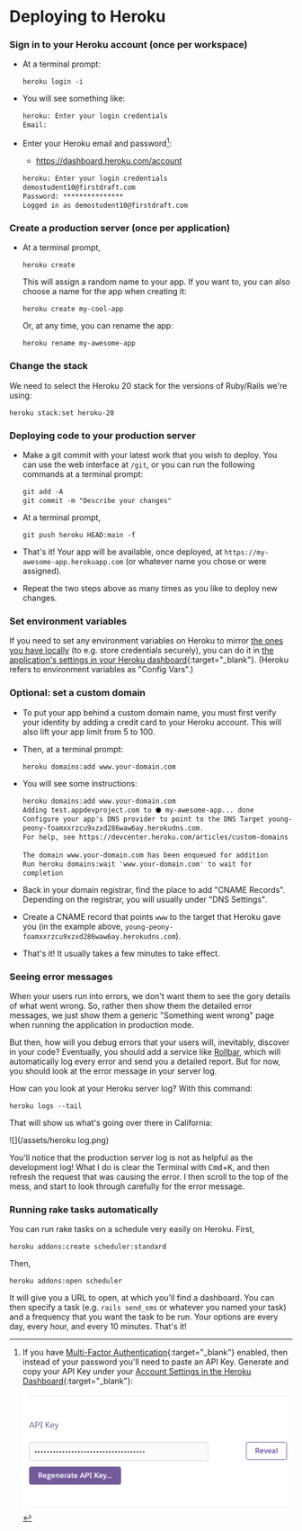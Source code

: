 # Deploying to Heroku

### Sign in to your Heroku account (once per workspace)

 - At a terminal prompt:

    ```
    heroku login -i
    ```
 - You will see something like:

    ```
    heroku: Enter your login credentials
    Email:
    ```

 - Enter your Heroku email and password[^mfa]:
    - https://dashboard.heroku.com/account

    ```
    heroku: Enter your login credentials
    demostudent10@firstdraft.com
    Password: ***************
    Logged in as demostudent10@firstdraft.com
    ```

[^mfa]: If you have [Multi-Factor Authentication](https://devcenter.heroku.com/articles/multi-factor-authentication){:target="_blank"} enabled, then instead of your password you'll need to paste an API Key. Generate and copy your API Key under your [Account Settings in the Heroku Dashboard](https://dashboard.heroku.com/account){:target="_blank"}:

    ![](/assets/heroku-api-key.png)

### Create a production server (once per application)

 - At a terminal prompt,

    ```
    heroku create
    ```

    This will assign a random name to your app. If you want to, you can also choose a name for the app when creating it:

    ```
    heroku create my-cool-app
    ```

    Or, at any time, you can rename the app:

    ```
    heroku rename my-awesome-app
    ```

### Change the stack

We need to select the Heroku 20 stack for the versions of Ruby/Rails we're using:

```
heroku stack:set heroku-20
```

### Deploying code to your production server

 - Make a git commit with your latest work that you wish to deploy. You can use the web interface at `/git`, or you can run the following commands at a terminal prompt:

    ```
    git add -A
    git commit -m "Describe your changes"
    ```
 - At a terminal prompt,

    ```
    git push heroku HEAD:main -f
    ```
 - That's it! Your app will be available, once deployed, at `https://my-awesome-app.herokuapp.com` (or whatever name you chose or were assigned).
 - Repeat the two steps above as many times as you like to deploy new changes.

### Set environment variables

If you need to set any environment variables on Heroku to mirror [the ones you have locally](https://chapters.firstdraft.com/chapters/792) (to e.g. store credentials securely), you can do it in [the application's settings in your Heroku dashboard](https://devcenter.heroku.com/articles/config-vars#using-the-heroku-dashboard){:target="_blank"}. (Heroku refers to environment variables as "Config Vars".)

### Optional: set a custom domain

 - To put your app behind a custom domain name, you must first verify your identity by adding a credit card to your Heroku account. This will also lift your app limit from 5 to 100.
 - Then, at a terminal prompt:

    ```
    heroku domains:add www.your-domain.com
    ```
   
 - You will see some instructions:

    ```
    heroku domains:add www.your-domain.com
    Adding test.appdevproject.com to ⬢ my-awesome-app... done
    Configure your app's DNS provider to point to the DNS Target young-peony-foamxxrzcu9xzxd286waw6ay.herokudns.com.
    For help, see https://devcenter.heroku.com/articles/custom-domains
    
    The domain www.your-domain.com has been enqueued for addition
    Run heroku domains:wait 'www.your-domain.com' to wait for completion
    ```

 - Back in your domain registrar, find the place to add "CNAME Records". Depending on the registrar, you will usually under "DNS Settings".
 - Create a CNAME record that points `www` to the target that Heroku gave you (in the example above, `young-peony-foamxxrzcu9xzxd286waw6ay.herokudns.com`).
 - That's it! It usually takes a few minutes to take effect.

### Seeing error messages

When your users run into errors, we don't want them to see the gory details of what went wrong. So, rather then show them the detailed error messages, we just show them a generic "Something went wrong" page when running the application in production mode.

But then, how will you debug errors that your users will, inevitably, discover in your code? Eventually, you should add a service like [Rollbar](https://rollbar.com/), which will automatically log every error and send you a detailed report. But for now, you should look at the error message in your server log.

How can you look at your Heroku server log? With this command:

```
heroku logs --tail
```

That will show us what's going over there in California:

![](/assets/heroku log.png)

You'll notice that the production server log is not as helpful as the development log! What I do is clear the Terminal with <kbd>Cmd</kbd>+<kbd>K</kbd>, and then refresh the request that was causing the error. I then scroll to the top of the mess, and start to look through carefully for the error message.

### Running rake tasks automatically

You can run rake tasks on a schedule very easily on Heroku. First,

```
heroku addons:create scheduler:standard
```

Then,

```
heroku addons:open scheduler
```

It will give you a URL to open, at which you'll find a dashboard. You can then specify a task (e.g. `rails send_sms` or whatever you named your task) and a frequency that you want the task to be run. Your options are every day, every hour, and every 10 minutes. That's it!

